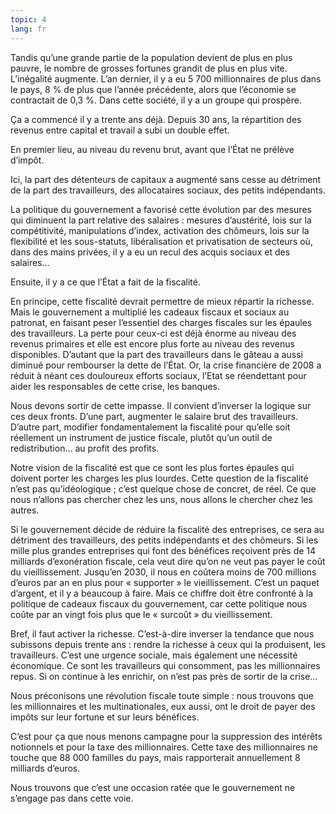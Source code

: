 ```yaml
---
topic: 4
lang: fr
---
```

Tandis qu’une grande partie de la population devient de plus en plus pauvre,
le nombre de grosses fortunes grandit de plus en plus vite. L’inégalité
augmente. L’an dernier, il y a eu 5 700 millionnaires de plus dans le pays, 8
% de plus que l’année précédente, alors que l’économie se contractait de 0,3
%. Dans cette société, il y a un groupe qui prospère.

Ça a commencé il y a trente ans déjà. Depuis 30 ans, la répartition des
revenus entre capital et travail a subi un double effet.

En premier lieu, au niveau du revenu brut, avant que l’État ne prélève
d’impôt.

Ici, la part des détenteurs de capitaux a augmenté sans cesse au détriment de
la part des travailleurs, des allocataires sociaux, des petits indépendants.

La politique du gouvernement a favorisé cette évolution par des mesures qui
diminuent la part relative des salaires : mesures d’austérité, lois sur la
compétitivité, manipulations d’index, activation des chômeurs, lois sur la
flexibilité et les sous-statuts, libéralisation et privatisation de secteurs
où, dans des mains privées, il y a eu un recul des acquis sociaux et des
salaires…

Ensuite, il y a ce que l’État a fait de la fiscalité.

En principe, cette fiscalité devrait permettre de mieux répartir la richesse.
Mais le gouvernement a multiplié les cadeaux fiscaux et sociaux au patronat,
en faisant peser l’essentiel des charges fiscales sur les épaules des
travailleurs. La perte pour ceux-ci est déjà énorme au niveau des revenus
primaires et elle est encore plus forte au niveau des revenus disponibles.
D’autant que la part des travailleurs dans le gâteau a aussi diminué pour
rembourser la dette de l’État. Or, la crise financière de 2008 a réduit à
néant ces douloureux efforts sociaux, l’Etat se réendettant pour aider les
responsables de cette crise, les banques.

Nous devons sortir de cette impasse. Il convient d’inverser la logique sur ces
deux fronts. D’une part, augmenter le salaire brut des travailleurs. D’autre
part, modifier fondamentalement la fiscalité pour qu’elle soit réellement un
instrument de justice fiscale, plutôt qu’un outil de redistribution… au profit
des profits.

Notre vision de la fiscalité est que ce sont les plus fortes épaules qui
doivent porter les charges les plus lourdes. Cette question de la fiscalité
n’est pas qu’idéologique ; c’est quelque chose de concret, de réel. Ce que
nous n’allons pas chercher chez les uns, nous allons le chercher chez les
autres.

Si le gouvernement décide de réduire la fiscalité des entreprises, ce sera au
détriment des travailleurs, des petits indépendants et des chômeurs. Si les
mille plus grandes entreprises qui font des bénéfices reçoivent près de 14
milliards d’exonération fiscale, cela veut dire qu’on ne veut pas payer le
coût du vieillissement. Jusqu’en 2030, il nous en coûtera moins de 700
millions d’euros par an en plus pour « supporter » le vieillissement. C’est un
paquet d’argent, et il y a beaucoup à faire. Mais ce chiffre doit être
confronté à la politique de cadeaux fiscaux du gouvernement, car cette
politique nous coûte par an vingt fois plus que le « surcoût » du
vieillissement.

Bref, il faut activer la richesse. C’est-à-dire inverser la tendance que nous
subissons depuis trente ans : rendre la richesse à ceux qui la produisent, les
travailleurs. C’est une urgence sociale, mais également une nécessité
économique. Ce sont les travailleurs qui consomment, pas les millionnaires
repus. Si on continue à les enrichir, on n’est pas près de sortir de la crise…

Nous préconisons une révolution fiscale toute simple : nous trouvons que les
millionnaires et les multinationales, eux aussi, ont le droit de payer des
impôts sur leur fortune et sur leurs bénéfices.

C’est pour ça que nous menons campagne pour la suppression des intérêts
notionnels et pour la taxe des millionnaires. Cette taxe des millionnaires ne
touche que 88 000 familles du pays, mais rapporterait annuellement 8 milliards
d’euros.

Nous trouvons que c’est une occasion ratée que le gouvernement ne s’engage pas
dans cette voie.


